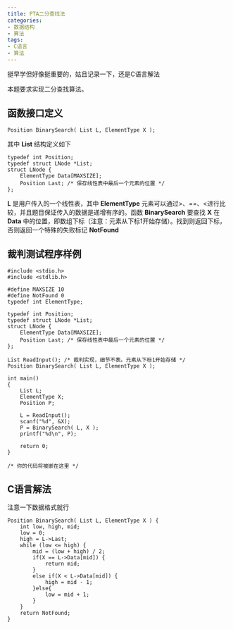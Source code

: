 ```yaml
---
title: PTA二分查找法
categories: 
- 数据结构
- 算法
tags: 
- C语言
- 算法
---
```


挺早学但好像挺重要的，姑且记录一下，还是C语言解法

<!-- more -->

本题要求实现二分查找算法。

## 函数接口定义

```
Position BinarySearch( List L, ElementType X );
```

其中 **List** 结构定义如下

```
typedef int Position;
typedef struct LNode *List;
struct LNode {
    ElementType Data[MAXSIZE];
    Position Last; /* 保存线性表中最后一个元素的位置 */
};
```

**L** 是用户传入的一个线性表，其中 **ElementType** 元素可以通过>、==、<进行比较，并且题目保证传入的数据是递增有序的。函数 **BinarySearch** 要查找 **X** 在 **Data** 中的位置，即数组下标（注意：元素从下标1开始存储）。找到则返回下标，否则返回一个特殊的失败标记 **NotFound**

## 裁判测试程序样例

```
#include <stdio.h>
#include <stdlib.h>

#define MAXSIZE 10
#define NotFound 0
typedef int ElementType;

typedef int Position;
typedef struct LNode *List;
struct LNode {
    ElementType Data[MAXSIZE];
    Position Last; /* 保存线性表中最后一个元素的位置 */
};

List ReadInput(); /* 裁判实现，细节不表。元素从下标1开始存储 */
Position BinarySearch( List L, ElementType X );

int main()
{
    List L;
    ElementType X;
    Position P;

    L = ReadInput();
    scanf("%d", &X);
    P = BinarySearch( L, X );
    printf("%d\n", P);

    return 0;
}

/* 你的代码将被嵌在这里 */
```

## C语言解法

注意一下数据格式就行

```
Position BinarySearch( List L, ElementType X ) {
    int low, high, mid;
    low = 0;
    high = L->Last;
    while (low <= high) {
        mid = (low + high) / 2;
        if(X == L->Data[mid]) {
            return mid;
        }
        else if(X < L->Data[mid]) {
            high = mid - 1;
        }else{
            low = mid + 1;
        }
    }
    return NotFound;
}
```